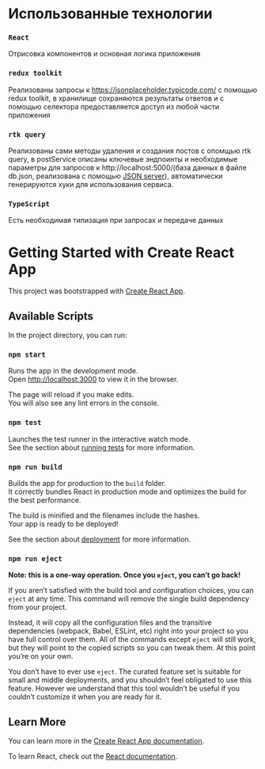 
# Использованные технологии
### `React`

Отрисовка компонентов и основная логика приложения

### `redux toolkit`

Реализованы запросы к https://jsonplaceholder.typicode.com/ с помощью redux toolkit, в хранилище сохраняются результаты ответов и с помощью селектора предоставляется доступ из любой части приложения

### `rtk query`

Реализованы сами методы удаления и создания постов с опомщью rtk query, в postService описаны ключевые эндпоинты и необходимые параметры для запросов к http://localhost:5000/(база данных в файле db.json, реализована с помощью [JSON server](https://www.npmjs.com/package/json-server/v/0.15.0)), автоматически генерируются хуки для использования сервиса.

### `TypeScript`

Есть необходимая типизация при запросах и передаче данных

# Getting Started with Create React App

This project was bootstrapped with [Create React App](https://github.com/facebook/create-react-app).

## Available Scripts

In the project directory, you can run:

### `npm start`

Runs the app in the development mode.\
Open [http://localhost:3000](http://localhost:3000) to view it in the browser.

The page will reload if you make edits.\
You will also see any lint errors in the console.

### `npm test`

Launches the test runner in the interactive watch mode.\
See the section about [running tests](https://facebook.github.io/create-react-app/docs/running-tests) for more information.

### `npm run build`

Builds the app for production to the `build` folder.\
It correctly bundles React in production mode and optimizes the build for the best performance.

The build is minified and the filenames include the hashes.\
Your app is ready to be deployed!

See the section about [deployment](https://facebook.github.io/create-react-app/docs/deployment) for more information.

### `npm run eject`

**Note: this is a one-way operation. Once you `eject`, you can’t go back!**

If you aren’t satisfied with the build tool and configuration choices, you can `eject` at any time. This command will remove the single build dependency from your project.

Instead, it will copy all the configuration files and the transitive dependencies (webpack, Babel, ESLint, etc) right into your project so you have full control over them. All of the commands except `eject` will still work, but they will point to the copied scripts so you can tweak them. At this point you’re on your own.

You don’t have to ever use `eject`. The curated feature set is suitable for small and middle deployments, and you shouldn’t feel obligated to use this feature. However we understand that this tool wouldn’t be useful if you couldn’t customize it when you are ready for it.

## Learn More

You can learn more in the [Create React App documentation](https://facebook.github.io/create-react-app/docs/getting-started).

To learn React, check out the [React documentation](https://reactjs.org/).
